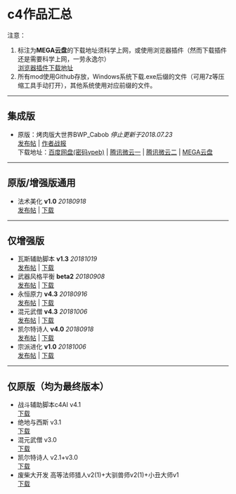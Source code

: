 # c4作品汇总

注意：
1. 标注为**MEGA云盘**的下载地址须科学上网，或使用浏览器插件（然而下载插件还是需要科学上网，一劳永逸尔）  
  [浏览器插件下载地址](https://mega.nz/extensions)
2. 所有mod使用Github存放，Windows系统下载.exe后缀的文件（可用7z等压缩工具手动打开），其他系统使用对应前缀的文件。

---

## 集成版

- 原版：烤肉版大世界BWP_Cabob *停止更新于2018.07.23*  
  [发布帖](https://trow.cc/board/showtopic=29768) | [作者战报](https://trow.cc/board/showtopic=29886)  
  下载地址：[百度网盘(密码vpeb)](http://pan.baidu.com/s/1slnzcU5) | [腾讯微云一](https://share.weiyun.com/5jXl4mg) | [腾讯微云二](https://share.weiyun.com/5IrAx2C) | [MEGA云盘](https://mega.nz/#F!ZNFhGL7C!V3qC4v1KyBRqR23P1F5a3w)

---

## 原版/增强版通用

- 法术美化 **v1.0** *20180918*  
  [发布帖](https://trow.cc/board/showtopic=36985) | [下载](https://github.com/Sebastian-c4/PrettySpells/releases/latest)

---

## 仅增强版

- 瓦斯辅助脚本 **v1.3** *20181019*  
  [发布帖](https://trow.cc/board/showtopic=36977) | [下载](https://github.com/Sebastian-c4/Game_Assistant_Scripts/releases/latest)
- 武器风格平衡 **beta2** *20180908*  
  [发布帖](https://trow.cc/board/showtopic=30191) | [下载](https://trow.cc/board/showtopic=30191)
- 永恒原力 **v4.3** *20180916*  
  [发布帖](https://trow.cc/board/showtopic=29204) | [下载](https://github.com/Sebastian-c4/EternalForce/releases/latest)
- 混元武僧 **v4.3** *20181006*  
  [发布帖](https://trow.cc/board/showtopic=29897) | [下载](https://github.com/Sebastian-c4/Hunyuan_Monk/releases/latest)
- 凯尔特诗人 **v4.0** *20180918*  
  [发布帖](https://trow.cc/board/showtopic=36984) | [下载](https://github.com/Sebastian-c4/Celtic_Bard/releases/latest)
- 宗派进化 **v1.0** *20181006*  
  [发布帖](https://trow.cc/board/showtopic=37006) | [下载](https://github.com/Sebastian-c4/Improved_Kits/releases/latest)

---

## 仅原版（均为最终版本）

- 战斗辅助脚本c4AI v4.1  
  [下载](https://github.com/Sebastian-c4/Game_Assistant_Scripts/releases/tag/Original)
- 绝地与西斯 v3.1  
  [下载](https://github.com/Sebastian-c4/EternalForce/releases/tag/v3.1)
- 混元武僧 v3.0  
  [下载](https://github.com/Sebastian-c4/Hunyuan_Monk/releases/tag/v3.0)
- 凯尔特诗人 v2.1+v3.0  
  [下载](https://github.com/Sebastian-c4/Celtic_Bard/releases/tag/Original)
- 废柴大开发 高等法师猎人v2(1)+大驯兽师v2(1)+小丑大师v1  
  [下载](https://trow.cc/board/showtopic=29628)
